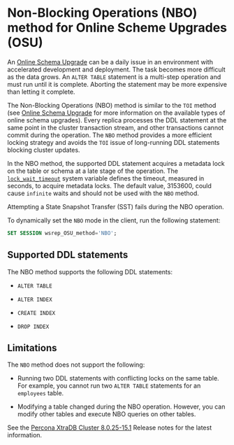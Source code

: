 # Non-Blocking Operations (NBO) method for Online Scheme Upgrades (OSU)

An [Online Schema Upgrade](online-schema-upgrade.md#online-schema-upgrade) can be a daily issue in an environment with accelerated development and deployment. The task becomes more difficult as the data grows. An `ALTER TABLE` statement is a multi-step operation and must run until it is complete. Aborting the statement may be more expensive than letting it complete.

The Non-Blocking Operations (NBO) method is similar to the `TOI` method (see [Online Schema Upgrade](online-schema-upgrade.md#online-schema-upgrade) for more information on the available types of online schema upgrades). Every replica processes the DDL statement at the same point in the cluster transaction stream, and other transactions cannot commit during the operation. The `NBO` method provides a more efficient locking strategy and avoids the `TOI` issue of long-running DDL statements blocking cluster updates.

In the NBO method, the supported DDL statement acquires a metadata lock on the table or schema at a late stage of the operation. The [`lock_wait_timeout`](https://dev.mysql.com/doc/refman/{{vers}}/en/server-system-variables.html#sysvar_lock_wait_timeout) system variable defines the timeout, measured in seconds, to acquire metadata locks. The default value, 3153600, could cause `infinite` waits and should not be used with the `NBO` method.

Attempting a State Snapshot Transfer (SST) fails during the NBO operation.

To dynamically set the `NBO` mode in the client, run the following statement:

```sql
SET SESSION wsrep_OSU_method='NBO';
```

## Supported DDL statements

The NBO method supports the following DDL statements:

* `ALTER TABLE`

* `ALTER INDEX`

* `CREATE INDEX`

* `DROP INDEX`

## Limitations

The `NBO` method does not support the following:

* Running two DDL statements with conflicting locks on the same table. For example, you cannot run two `ALTER TABLE` statements for an `employees` table.

* Modifying a table changed during the NBO operation. However, you can modify other tables and execute NBO queries on other tables.

See the [Percona XtraDB Cluster 8.0.25-15.1](release-notes/Percona-XtraDB-Cluster-8.0.25-15.1.md#pxc-8-0-25-15-1) Release notes for the latest information.
